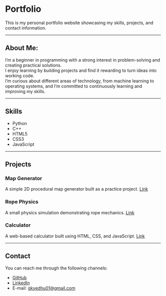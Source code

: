 # Portfolio
This is my personal portfolio website showcasing my skills, projects, and contact information.

---

## About Me:

I’m a beginner in programming with a strong interest in problem-solving and creating practical solutions.  
I enjoy learning by building projects and find it rewarding to turn ideas into working code.  
I’m curious about different areas of technology, from machine learning to operating systems, and I’m committed to continuously learning and improving my skills.

---
## Skills

- Python
- C++
- HTML5
- CSS3
- JavaScript

---
## Projects

### Map Generator
A simple 2D procedural map generator built as a practice project.
[Link](https://github.com/GK-Y/wave-function-collapse-2D)

### Rope Physics
A small physics simulation demonstrating rope mechanics.
[Link](https://github.com/GK-Y/Particle-Rope)

### Calculator
A web-based calculator built using HTML, CSS, and JavaScript.
[Link](https://github.com/GK-Y/Webpage-Calculator)

---
## Contact
You can reach me through the following channels:

- [GitHub](https://github.com/GK-Y)
- [LinkedIn](https://www.linkedin.com/in/gk-yedhu-sai-krishna)
- E-mail: gkyedhu01@gmail.com
